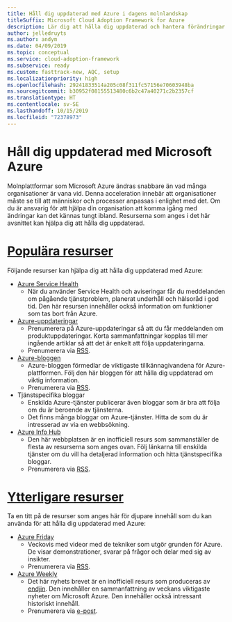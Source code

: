 ```yaml
---
title: Håll dig uppdaterad med Azure i dagens molnlandskap
titleSuffix: Microsoft Cloud Adoption Framework for Azure
description: Lär dig att hålla dig uppdaterad och hantera förändringar med Azure i dagens molnlandskap.
author: jelledruyts
ms.author: andym
ms.date: 04/09/2019
ms.topic: conceptual
ms.service: cloud-adoption-framework
ms.subservice: ready
ms.custom: fasttrack-new, AQC, setup
ms.localizationpriority: high
ms.openlocfilehash: 29241833514a205c08f311fc57156e70603948ba
ms.sourcegitcommit: b30952f08155513480c6b2c47a40271c2b2357cf
ms.translationtype: HT
ms.contentlocale: sv-SE
ms.lasthandoff: 10/15/2019
ms.locfileid: "72378973"
---
```

# <a name="stay-current-with-microsoft-azure"></a>Håll dig uppdaterad med Microsoft Azure

Molnplattformar som Microsoft Azure ändras snabbare än vad många organisationer är vana vid. Denna acceleration innebär att organisationer måste se till att människor och processer anpassas i enlighet med det. Om du är ansvarig för att hjälpa din organisation att komma igång med ändringar kan det kännas tungt ibland. Resurserna som anges i det här avsnittet kan hjälpa dig att hålla dig uppdaterad.

# <a name="top-resourcestabtopresources"></a>[Populära resurser](#tab/TopResources)

Följande resurser kan hjälpa dig att hålla dig uppdaterad med Azure:

- [Azure Service Health](https://docs.microsoft.com/azure/service-health/service-health-overview)
  - När du använder Service Health och aviseringar får du meddelanden om pågående tjänstproblem, planerat underhåll och hälsoråd i god tid. Den här resursen innehåller också information om funktioner som tas bort från Azure.
- [Azure-uppdateringar](https://azure.microsoft.com/updates)
  - Prenumerera på Azure-uppdateringar så att du får meddelanden om produktuppdateringar. Korta sammanfattningar kopplas till mer ingående artiklar så att det är enkelt att följa uppdateringarna.
  - Prenumerera via [RSS](https://azurecomcdn.azureedge.net/en-us/updates/feed).
- [Azure-bloggen](https://azure.microsoft.com/blog)
  - Azure-bloggen förmedlar de viktigaste tillkännagivandena för Azure-plattformen. Följ den här bloggen för att hålla dig uppdaterad om viktig information.
  - Prenumerera via [RSS](https://azurecomcdn.azureedge.net/en-us/blog/feed).
- Tjänstspecifika bloggar
  - Enskilda Azure-tjänster publicerar även bloggar som är bra att följa om du är beroende av tjänsterna.
  - Det finns många bloggar om Azure-tjänster. Hitta de som du är intresserad av via en webbsökning.
- [Azure Info Hub](https://azureinfohub.azurewebsites.net)
  - Den här webbplatsen är en inofficiell resurs som sammanställer de flesta av resurserna som anges ovan. Följ länkarna till enskilda tjänster om du vill ha detaljerad information och hitta tjänstspecifika bloggar.
  - Prenumerera via [RSS](https://azureinfohub.azurewebsites.net/Feed?serviceTitle=Azure).

# <a name="additional-resourcestabadditionalresources"></a>[Ytterligare resurser](#tab/AdditionalResources)

Ta en titt på de resurser som anges här för djupare innehåll som du kan använda för att hålla dig uppdaterad med Azure:

- [Azure Friday](https://channel9.msdn.com/Shows/Azure-Friday)
  - Veckovis med videor med de tekniker som utgör grunden för Azure. De visar demonstrationer, svarar på frågor och delar med sig av insikter.
  - Prenumerera via [RSS](https://channel9.msdn.com/Shows/Azure-Friday/feed).
- [Azure Weekly](https://azureweekly.info)
  - Det här nyhets brevet är en inofficiell resurs som produceras av [endjin](https://endjin.com). Den innehåller en sammanfattning av veckans viktigaste nyheter om Microsoft Azure. Den innehåller också intressant historiskt innehåll.
  - Prenumerera via [e-post](https://azureweekly.info).

